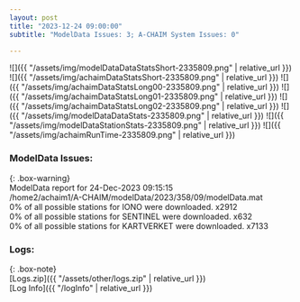 ```yaml
---
layout: post
title: "2023-12-24 09:00:00"
subtitle: "ModelData Issues: 3; A-CHAIM System Issues: 0"

---
```


![]({{ "/assets/img/modelDataDataStatsShort-2335809.png" | relative_url }})
![]({{ "/assets/img/achaimDataStatsShort-2335809.png" | relative_url }})
![]({{ "/assets/img/achaimDataStatsLong00-2335809.png" | relative_url }})
![]({{ "/assets/img/achaimDataStatsLong01-2335809.png" | relative_url }})
![]({{ "/assets/img/achaimDataStatsLong02-2335809.png" | relative_url }})
![]({{ "/assets/img/modelDataDataStats-2335809.png" | relative_url }})
![]({{ "/assets/img/modelDataStationStats-2335809.png" | relative_url }})
![]({{ "/assets/img/achaimRunTime-2335809.png" | relative_url }})


### ModelData Issues:  
  
{: .box-warning}  
 ModelData report for 24-Dec-2023 09:15:15   
 /home2/achaim1/A-CHAIM/modelData/2023/358/09/modelData.mat   
 0% of all possible stations for IONO were downloaded. x2912   
 0% of all possible stations for SENTINEL were downloaded. x632   
 0% of all possible stations for KARTVERKET were downloaded. x7133   
  


### Logs:  
  
{: .box-note}  
[Logs.zip]({{ "/assets/other/logs.zip" | relative_url }})  
[Log Info]({{ "/logInfo" | relative_url }})  
